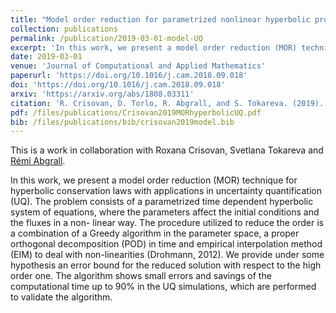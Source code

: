 ```yaml
---
title: "Model order reduction for parametrized nonlinear hyperbolic problems as an application to uncertainty quantification"
collection: publications
permalink: /publication/2019-03-01-model-UQ
excerpt: 'In this work, we present a model order reduction (MOR) technique for hyperbolic conservation laws with applications in uncertainty quantification (UQ).'
date: 2019-03-01
venue: 'Journal of Computational and Applied Mathematics'
paperurl: 'https://doi.org/10.1016/j.cam.2018.09.018'
doi: 'https://doi.org/10.1016/j.cam.2018.09.018'
arxiv: 'https://arxiv.org/abs/1808.03311'
citation: 'R. Crisovan, D. Torlo, R. Abgrall, and S. Tokareva. (2019). &quot;Model order reduction for parametrized nonlinear hyperbolic problems as an application to uncertainty quantification.&quot; <i>Journal of Computational and Applied Mathematics</i>, 348:466 – 489.'
pdf: /files/publications/Crisovan2019MORhyperbolicUQ.pdf
bib: /files/publications/bib/crisovan2019model.bib
---
```

This is a work in collaboration with Roxana Crisovan, Svetlana Tokareva and [Rémi Abgrall](https://www.math.uzh.ch/index.php?id=people&key1=8882).

In this work, we present a model order reduction (MOR) technique for hyperbolic conservation laws with applications in uncertainty quantification (UQ). The problem consists of a parametrized time dependent hyperbolic system of equations, where the parameters affect the initial conditions and the fluxes in a non- linear way. The procedure utilized to reduce the order is a combination of a Greedy algorithm in the parameter space, a proper orthogonal decomposition (POD) in time and empirical interpolation method (EIM) to deal with non-linearities (Drohmann, 2012). We provide under some hypothesis an error bound for the reduced solution with respect to the high order one. The algorithm shows small errors and savings of the computational time up to 90% in the UQ simulations, which are performed to validate the algorithm.

